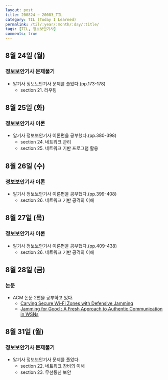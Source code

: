 ```yaml
---
layout: post
title: 200824 ~ 20083_TIL
category: TIL (Today I Learned)
permalink: /til/:year/:month/:day/:title/
tags: [TIL, 정보보안기사]
comments: true
---
```

## 8월 24일 (월)
### 정보보안기사 문제풀기
- 알기사 정보보안기사 문제를 풀었다.(pp.173-178)
  - section 21. 라우팅

## 8월 25일 (화)
### 정보보안기사 이론
- 알기사 정보보안기사 이론편을 공부했다.(pp.380-398)
  - section 24. 네트워크 관리
  - section 25. 네트워크 기반 프로그램 활용

## 8월 26일 (수)
### 정보보안기사 이론
- 알기사 정보보안기사 이론편을 공부했다.(pp.399-408)
  - section 26. 네트워크 기반 공격의 이해

## 8월 27일 (목)
### 정보보안기사 이론
- 알기사 정보보안기사 이론편을 공부했다.(pp.409-438)
  - section 26. 네트워크 기반 공격의 이해

## 8월 28일 (금)
### 논문
- ACM 논문 2편을 공부하고 있다.
  - [Carving Secure Wi-Fi Zones with Defensive Jamming](https://dl.acm.org/doi/abs/10.1145/2414456.2414487)
  - [Jamming for Good : A Fresh Approach to Authentic Communication in WSNs](https://dl.acm.org/doi/abs/10.1145/1514274.1514298)

## 8월 31일 (월)
### 정보보안기사 문제풀기
- 알기사 정보보안기사 문제를 풀었다.
  - section 22. 네트워크 장비의 이해
  - section 23. 무선통신 보안
